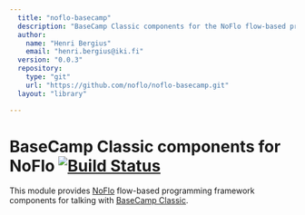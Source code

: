 ```yaml
---
  title: "noflo-basecamp"
  description: "BaseCamp Classic components for the NoFlo flow-based programming environment"
  author: 
    name: "Henri Bergius"
    email: "henri.bergius@iki.fi"
  version: "0.0.3"
  repository: 
    type: "git"
    url: "https://github.com/noflo/noflo-basecamp.git"
  layout: "library"

---
```

BaseCamp Classic components for NoFlo [![Build Status](https://secure.travis-ci.org/noflo/noflo-basecamp.png?branch=master)](https://travis-ci.org/noflo/noflo-basecamp)
=====================================

This module provides [NoFlo](http://noflojs.org/) flow-based programming framework components for talking with [BaseCamp Classic](http://basecamp.com/classic).
